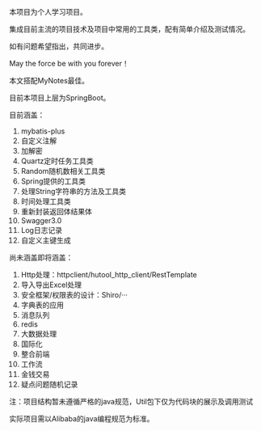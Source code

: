 本项目为个人学习项目。

集成目前主流的项目技术及项目中常用的工具类，配有简单介绍及测试情况。

如有问题希望指出，共同进步。 

May the force be with you forever！



本文搭配MyNotes最佳。



目前本项目上层为SpringBoot。

目前涵盖：

1. mybatis-plus
2. 自定义注解
3. 加解密
4. Quartz定时任务工具类
5. Random随机数相关工具类
6. Spring提供的工具类
7. 处理String字符串的方法及工具类
8. 时间处理工具类
9. 重新封装返回体结果体
10. Swagger3.0
11. Log日志记录
12. 自定义主键生成



尚未涵盖即将涵盖：


1. Http处理：httpclient/hutool_http_client/RestTemplate 
2. 导入导出Excel处理
3. 安全框架/权限表的设计：Shiro/···
4. 字典表的应用
5. 消息队列
6. redis
7. 大数据处理
8. 国际化
9. 整合前端
10. 工作流
11. 金钱交易
12. 疑点问题随机记录

注：项目结构暂未遵循严格的java规范，Util包下仅为代码块的展示及调用测试

实际项目需以Alibaba的java编程规范为标准。

